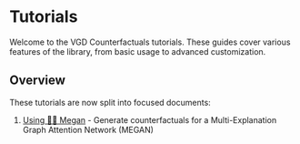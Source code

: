 # Tutorials

Welcome to the VGD Counterfactuals tutorials. These guides cover various features of the library, from basic usage to advanced customization.

## Overview

These tutorials are now split into focused documents:

1. [Using 👩‍🏫 Megan](tutorials_molecules.md) - Generate counterfactuals for a Multi-Explanation Graph Attention Network (MEGAN)

